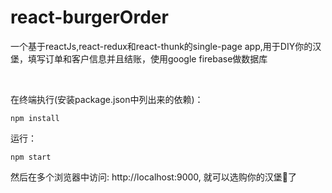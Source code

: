 # react-burgerOrder

一个基于reactJs,react-redux和react-thunk的single-page app,用于DIY你的汉堡，填写订单和客户信息并且结账，使用google firebase做数据库




<br>





在终端执行(安装package.json中列出来的依赖)：

```
npm install
```

运行：

```
npm start
```

然后在多个浏览器中访问: http://localhost:9000, 就可以选购你的汉堡🍔了

